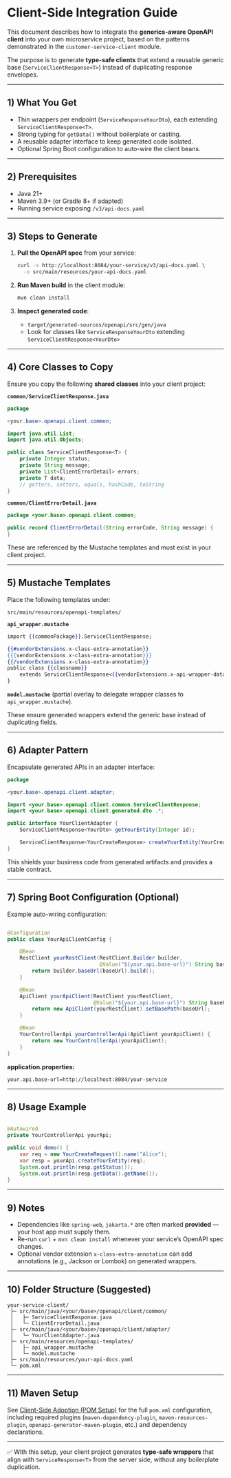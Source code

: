 # Client-Side Integration Guide

This document describes how to integrate the **generics-aware OpenAPI client** into your own microservice project, based
on the patterns demonstrated in the `customer-service-client` module.

The purpose is to generate **type-safe clients** that extend a reusable generic base (`ServiceClientResponse<T>`)
instead of duplicating response envelopes.

---

## 1) What You Get

* Thin wrappers per endpoint (`ServiceResponseYourDto`), each extending `ServiceClientResponse<T>`.
* Strong typing for `getData()` without boilerplate or casting.
* A reusable adapter interface to keep generated code isolated.
* Optional Spring Boot configuration to auto-wire the client beans.

---

## 2) Prerequisites

* Java 21+
* Maven 3.9+ (or Gradle 8+ if adapted)
* Running service exposing `/v3/api-docs.yaml`

---

## 3) Steps to Generate

1. **Pull the OpenAPI spec** from your service:

   ```bash
   curl -s http://localhost:8084/your-service/v3/api-docs.yaml \
     -o src/main/resources/your-api-docs.yaml
   ```

2. **Run Maven build** in the client module:

   ```bash
   mvn clean install
   ```

3. **Inspect generated code**:

    * `target/generated-sources/openapi/src/gen/java`
    * Look for classes like `ServiceResponseYourDto` extending `ServiceClientResponse<YourDto>`

---

## 4) Core Classes to Copy

Ensure you copy the following **shared classes** into your client project:

**`common/ServiceClientResponse.java`**

```java
package

<your.base>.openapi.client.common;

import java.util.List;
import java.util.Objects;

public class ServiceClientResponse<T> {
    private Integer status;
    private String message;
    private List<ClientErrorDetail> errors;
    private T data;
    // getters, setters, equals, hashCode, toString
}
```

**`common/ClientErrorDetail.java`**

```java
package <your.base>.openapi.client.common;

public record ClientErrorDetail(String errorCode, String message) {
}
```

These are referenced by the Mustache templates and must exist in your client project.

---

## 5) Mustache Templates

Place the following templates under:

```
src/main/resources/openapi-templates/
```

**`api_wrapper.mustache`**

```mustache
import {{commonPackage}}.ServiceClientResponse;

{{#vendorExtensions.x-class-extra-annotation}}
{{{vendorExtensions.x-class-extra-annotation}}}
{{/vendorExtensions.x-class-extra-annotation}}
public class {{classname}}
    extends ServiceClientResponse<{{vendorExtensions.x-api-wrapper-datatype}}> {
}
```

**`model.mustache`** (partial overlay to delegate wrapper classes to `api_wrapper.mustache`).

These ensure generated wrappers extend the generic base instead of duplicating fields.

---

## 6) Adapter Pattern

Encapsulate generated APIs in an adapter interface:

```java
package

<your.base>.openapi.client.adapter;

import <your.base>.openapi.client.common.ServiceClientResponse;
import <your.base>.openapi.client.generated.dto .*;

public interface YourClientAdapter {
    ServiceClientResponse<YourDto> getYourEntity(Integer id);

    ServiceClientResponse<YourCreateResponse> createYourEntity(YourCreateRequest request);
}
```

This shields your business code from generated artifacts and provides a stable contract.

---

## 7) Spring Boot Configuration (Optional)

Example auto-wiring configuration:

```java

@Configuration
public class YourApiClientConfig {

    @Bean
    RestClient yourRestClient(RestClient.Builder builder,
                              @Value("${your.api.base-url}") String baseUrl) {
        return builder.baseUrl(baseUrl).build();
    }

    @Bean
    ApiClient yourApiClient(RestClient yourRestClient,
                            @Value("${your.api.base-url}") String baseUrl) {
        return new ApiClient(yourRestClient).setBasePath(baseUrl);
    }

    @Bean
    YourControllerApi yourControllerApi(ApiClient yourApiClient) {
        return new YourControllerApi(yourApiClient);
    }
}
```

**application.properties:**

```properties
your.api.base-url=http://localhost:8084/your-service
```

---

## 8) Usage Example

```java

@Autowired
private YourControllerApi yourApi;

public void demo() {
    var req = new YourCreateRequest().name("Alice");
    var resp = yourApi.createYourEntity(req);
    System.out.println(resp.getStatus());
    System.out.println(resp.getData().getName());
}
```

---

## 9) Notes

* Dependencies like `spring-web`, `jakarta.*` are often marked **provided** — your host app must supply them.
* Re-run `curl` + `mvn clean install` whenever your service’s OpenAPI spec changes.
* Optional vendor extension `x-class-extra-annotation` can add annotations (e.g., Jackson or Lombok) on generated
  wrappers.

---

## 10) Folder Structure (Suggested)

```
your-service-client/
 ├─ src/main/java/<your/base>/openapi/client/common/
 │   ├─ ServiceClientResponse.java
 │   └─ ClientErrorDetail.java
 ├─ src/main/java/<your/base>/openapi/client/adapter/
 │   └─ YourClientAdapter.java
 ├─ src/main/resources/openapi-templates/
 │   ├─ api_wrapper.mustache
 │   └─ model.mustache
 ├─ src/main/resources/your-api-docs.yaml
 └─ pom.xml
```

---

## 11) Maven Setup

See [Client-Side Adoption (POM Setup)](client-side-adoption-pom.md) for the full `pom.xml` configuration, including
required plugins (`maven-dependency-plugin`, `maven-resources-plugin`, `openapi-generator-maven-plugin`, etc.)
and dependency declarations.

---

✅ With this setup, your client project generates **type-safe wrappers** that align with `ServiceResponse<T>` from the
server side, without any boilerplate duplication.
